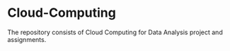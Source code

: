 # Cloud-Computing
The repository consists of Cloud Computing for Data Analysis project and assignments.
